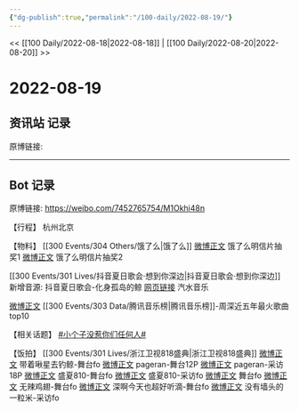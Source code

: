 ```yaml
---
{"dg-publish":true,"permalink":"/100-daily/2022-08-19/"}
---
```



<< [[100 Daily/2022-08-18\|2022-08-18]] | [[100 Daily/2022-08-20\|2022-08-20]] >>

# 2022-08-19

## 资讯站 记录

原博链接:

---
## Bot 记录

原博链接: https://weibo.com/7452765754/M1Okhi48n

【行程】
杭州北京

【物料】
[[300 Events/304 Others/饿了么\|饿了么]]
[微博正文](https://m.weibo.cn/7756461320/4804227194422501) 饿了么明信片抽奖1
[微博正文](https://m.weibo.cn/7756461320/4804298989635435) 饿了么明信片抽奖2

[[300 Events/301 Lives/抖音夏日歌会·想到你深边\|抖音夏日歌会·想到你深边]] 新增音源:
抖音夏日歌会-化身孤岛的鲸
[网页链接](https://weibo.cn/sinaurl?u=https%3A%2F%2Fqishui.douyin.com%2Fs%2Fja6oqwj%2F) 汽水音乐

[微博正文](https://m.weibo.cn/6573096128/4804239032059358) [[300 Events/303 Data/腾讯音乐榜\|腾讯音乐榜]]-周深近五年最火歌曲top10

【相关话题】
[#小个子没惹你们任何人#](https://s.weibo.com/weibo?q=%23%E5%B0%8F%E4%B8%AA%E5%AD%90%E6%B2%A1%E6%83%B9%E4%BD%A0%E4%BB%AC%E4%BB%BB%E4%BD%95%E4%BA%BA%23)

【饭拍】
[[300 Events/301 Lives/浙江卫视818盛典\|浙江卫视818盛典]]
[微博正文](https://m.weibo.cn/3246571812/4804209297852476) 带着啾星去钓鲸-舞台fo
[微博正文](https://m.weibo.cn/7633014126/4804189299671887) pageran-舞台12P
[微博正文](https://m.weibo.cn/7633014126/4804178964387234) pageran-采访18P
[微博正文](https://m.weibo.cn/5926328192/4803929920242778) 盛夏810-舞台fo
[微博正文](https://m.weibo.cn/5926328192/4804088800480359) 盛夏810-采访fo
[微博正文](https://m.weibo.cn/7633014126/4804123490780170) 舞台fo
[微博正文](https://m.weibo.cn/7495641082/4803996654764990) 无辣鸡翅-舞台fo
[微博正文](https://m.weibo.cn/3123996041/4803995589674991) 深啊今天也超好听滴-舞台fo
[微博正文](https://m.weibo.cn/6341302781/4804111462039622) 没有墙头的一粒米-采访fo
